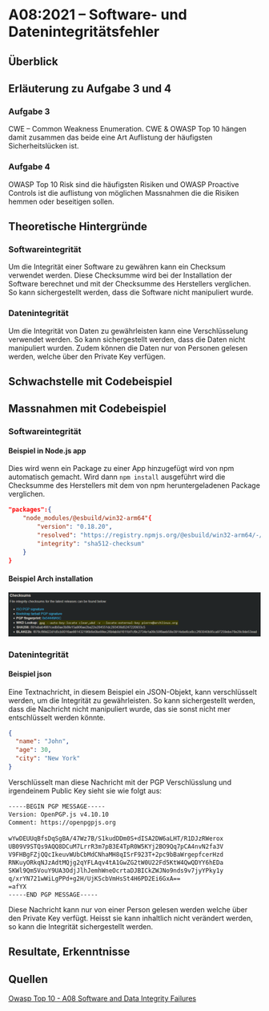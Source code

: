 # A08:2021 – Software- und Datenintegritätsfehler

## Überblick

## Erläuterung zu Aufgabe 3 und 4

### Aufgabe 3
CWE – Common Weakness Enumeration. CWE & OWASP Top 10 hängen damit zusammen das beide eine Art Auflistung der häufigsten Sicherheitslücken ist.

### Aufgabe 4
OWASP Top 10 Risk sind die häufigsten Risiken und OWASP Proactive Controls ist die auflistung von möglichen Massnahmen die die Risiken hemmen oder beseitigen sollen.


## Theoretische Hintergründe

### Softwareintegrität

Um die Integrität einer Software zu gewähren kann ein Checksum verwendet werden. Diese Checksumme wird bei der Installation der Software berechnet und mit der Checksumme des Herstellers verglichen. So kann sichergestellt werden, dass die Software nicht manipuliert wurde.

### Datenintegrität

Um die Integrität von Daten zu gewährleisten kann eine Verschlüsselung verwendet werden. So kann sichergestellt werden, dass die Daten nicht manipuliert wurden. Zudem können die Daten nur von Personen gelesen werden, welche über den Private Key verfügen.

## Schwachstelle mit Codebeispiel

## Massnahmen mit Codebeispiel

### Softwareintegrität

#### Beispiel in Node.js app

Dies wird wenn ein Package zu einer App hinzugefügt wird von npm automatisch gemacht. Wird dann `npm install` ausgeführt wird die Checksumme des Herstellers mit dem von npm heruntergeladenen Package verglichen.

```json
"packages":{
    "node_modules/@esbuild/win32-arm64"{
        "version": "0.18.20",
        "resolved": "https://registry.npmjs.org/@esbuild/win32-arm64/-/win32-arm64-0.18.20.tgz",
        "integrity": "sha512-checksum"
    }
}
```

#### Beispiel Arch installation

![Arch checksum](src/arch-checksum.png)

### Datenintegrität

#### Beispiel json

Eine Textnachricht, in diesem Beispiel ein JSON-Objekt, kann verschlüsselt werden, um die Integrität zu gewährleisten. So kann sichergestellt werden, dass die Nachricht nicht manipuliert wurde, das sie sonst nicht mer entschlüsselt werden könnte.

```json
{
  "name": "John",
  "age": 30,
  "city": "New York"
}
```

Verschlüsselt man diese Nachricht mit der PGP Verschlüsslung und irgendeinem Public Key sieht sie wie folgt aus:

```
-----BEGIN PGP MESSAGE-----
Version: OpenPGP.js v4.10.10
Comment: https://openpgpjs.org

wYwDEUUqBfsDqSgBA/47Wz7B/S1kudDDm0S+dISA2DW6aLHT/R1DJzRWerox
UB09V9STQs9AQQ8DCuM7LrrR3m7pB3E4TpR0W5KYj2BO9Qq7pCA4nvN2fa3V
V9FHBgFZjQQcIkeuvWUbCbMdCNhaMH8qISrF923T+2pc9bBaWrgepfcerHzd
RNKuyORkqNJzAdtMQjg2qYFLAqv4tA1GwZG2tW0U22Fd5KtW4QwQDYY6hEDa
SKWl9Qm5VouY9UA3OdjJlhJemhWneOcrtaDJBICkZWJNo9nds9v7jyYPky1y
q/xrYN721wWiLgPPd+g2H/UjKScbVmHsSt4H6PD2Ei6GxA==
=afYX
-----END PGP MESSAGE-----
```

Diese Nachricht kann nur von einer Person gelesen werden welche über den Private Key verfügt. Heisst sie kann inhaltlich nicht verändert werden, so kann die Integrität sichergestellt werden.

## Resultate, Erkenntnisse

## Quellen

[Owasp Top 10 - A08 Software and Data Integrity Failures](https://owasp.org/Top10/A08_2021-Software_and_Data_Integrity_Failures/)

